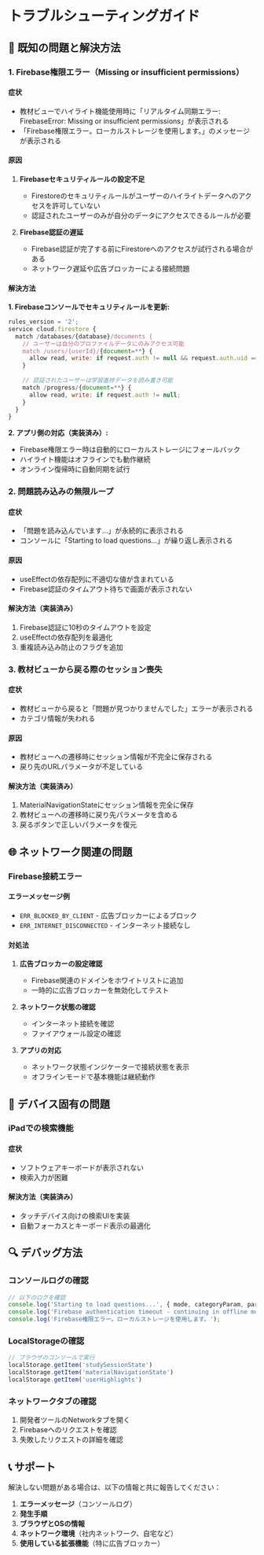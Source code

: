 # トラブルシューティングガイド

## 🔧 既知の問題と解決方法

### 1. Firebase権限エラー（Missing or insufficient permissions）

#### 症状
- 教材ビューでハイライト機能使用時に「リアルタイム同期エラー: FirebaseError: Missing or insufficient permissions」が表示される
- 「Firebase権限エラー。ローカルストレージを使用します。」のメッセージが表示される

#### 原因
1. **Firebaseセキュリティルールの設定不足**
   - Firestoreのセキュリティルールがユーザーのハイライトデータへのアクセスを許可していない
   - 認証されたユーザーのみが自分のデータにアクセスできるルールが必要

2. **Firebase認証の遅延**
   - Firebase認証が完了する前にFirestoreへのアクセスが試行される場合がある
   - ネットワーク遅延や広告ブロッカーによる接続問題

#### 解決方法

**1. Firebaseコンソールでセキュリティルールを更新:**

```javascript
rules_version = '2';
service cloud.firestore {
  match /databases/{database}/documents {
    // ユーザーは自分のプロファイルデータにのみアクセス可能
    match /users/{userId}/{document=**} {
      allow read, write: if request.auth != null && request.auth.uid == userId;
    }
    
    // 認証されたユーザーは学習進捗データを読み書き可能
    match /progress/{document=**} {
      allow read, write: if request.auth != null;
    }
  }
}
```

**2. アプリ側の対応（実装済み）:**
- Firebase権限エラー時は自動的にローカルストレージにフォールバック
- ハイライト機能はオフラインでも動作継続
- オンライン復帰時に自動同期を試行

### 2. 問題読み込みの無限ループ

#### 症状
- 「問題を読み込んでいます...」が永続的に表示される
- コンソールに「Starting to load questions...」が繰り返し表示される

#### 原因
- useEffectの依存配列に不適切な値が含まれている
- Firebase認証のタイムアウト待ちで画面が表示されない

#### 解決方法（実装済み）
1. Firebase認証に10秒のタイムアウトを設定
2. useEffectの依存配列を最適化
3. 重複読み込み防止のフラグを追加

### 3. 教材ビューから戻る際のセッション喪失

#### 症状
- 教材ビューから戻ると「問題が見つかりませんでした」エラーが表示される
- カテゴリ情報が失われる

#### 原因
- 教材ビューへの遷移時にセッション情報が不完全に保存される
- 戻り先のURLパラメータが不足している

#### 解決方法（実装済み）
1. MaterialNavigationStateにセッション情報を完全に保存
2. 教材ビューへの遷移時に戻り先パラメータを含める
3. 戻るボタンで正しいパラメータを復元

## 🌐 ネットワーク関連の問題

### Firebase接続エラー

#### エラーメッセージ例
- `ERR_BLOCKED_BY_CLIENT` - 広告ブロッカーによるブロック
- `ERR_INTERNET_DISCONNECTED` - インターネット接続なし

#### 対処法
1. **広告ブロッカーの設定確認**
   - Firebase関連のドメインをホワイトリストに追加
   - 一時的に広告ブロッカーを無効化してテスト

2. **ネットワーク状態の確認**
   - インターネット接続を確認
   - ファイアウォール設定の確認

3. **アプリの対応**
   - ネットワーク状態インジケーターで接続状態を表示
   - オフラインモードで基本機能は継続動作

## 📱 デバイス固有の問題

### iPadでの検索機能

#### 症状
- ソフトウェアキーボードが表示されない
- 検索入力が困難

#### 解決方法（実装済み）
- タッチデバイス向けの検索UIを実装
- 自動フォーカスとキーボード表示の最適化

## 🔍 デバッグ方法

### コンソールログの確認
```javascript
// 以下のログを確認
console.log('Starting to load questions...', { mode, categoryParam, partParam });
console.log('Firebase authentication timeout - continuing in offline mode');
console.log('Firebase権限エラー。ローカルストレージを使用します。');
```

### LocalStorageの確認
```javascript
// ブラウザのコンソールで実行
localStorage.getItem('studySessionState')
localStorage.getItem('materialNavigationState')
localStorage.getItem('userHighlights')
```

### ネットワークタブの確認
1. 開発者ツールのNetworkタブを開く
2. Firebaseへのリクエストを確認
3. 失敗したリクエストの詳細を確認

## 📞 サポート

解決しない問題がある場合は、以下の情報と共に報告してください：

1. **エラーメッセージ**（コンソールログ）
2. **発生手順**
3. **ブラウザとOSの情報**
4. **ネットワーク環境**（社内ネットワーク、自宅など）
5. **使用している拡張機能**（特に広告ブロッカー）